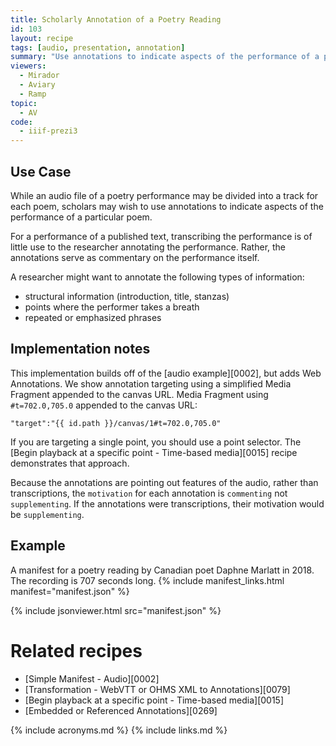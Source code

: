 ```yaml
---
title: Scholarly Annotation of a Poetry Reading
id: 103
layout: recipe
tags: [audio, presentation, annotation]
summary: "Use annotations to indicate aspects of the performance of a particular poem."
viewers:
  - Mirador
  - Aviary
  - Ramp
topic:
  - AV
code:
  - iiif-prezi3
---
```



## Use Case

While an audio file of a poetry performance may be divided into a track for each poem, scholars may wish to use annotations to indicate aspects of the performance of a particular poem.  

For a performance of a published text, transcribing the performance is of little use to the researcher annotating the performance.  Rather, the annotations serve as commentary on the performance itself.

A researcher might want to annotate the following types of information:
* structural information (introduction, title, stanzas)
* points where the performer takes a breath
* repeated or emphasized phrases

## Implementation notes

This implementation builds off of the [audio example][0002], but adds Web Annotations. We show annotation targeting using a simplified Media Fragment appended to the canvas URL.
Media Fragment using `#t=702.0,705.0` appended to the canvas URL:

```
"target":"{{ id.path }}/canvas/1#t=702.0,705.0"
```

If you are targeting a single point, you should use a point selector.  The [Begin playback at a specific point - Time-based media][0015] recipe demonstrates that approach.

Because the annotations are pointing out features of the audio, rather than transcriptions, the `motivation` for each annotation is `commenting` not `supplementing`.  If the annotations were transcriptions, their motivation would be `supplementing`.


## Example

A manifest for a poetry reading by Canadian poet Daphne Marlatt in 2018.  The recording is 707 seconds long.
{% include manifest_links.html manifest="manifest.json" %}

{% include jsonviewer.html src="manifest.json" %}


# Related recipes

* [Simple Manifest - Audio][0002]
* [Transformation - WebVTT or OHMS XML to Annotations][0079]
* [Begin playback at a specific point - Time-based media][0015]
* [Embedded or Referenced Annotations][0269]

{% include acronyms.md %}
{% include links.md %}

